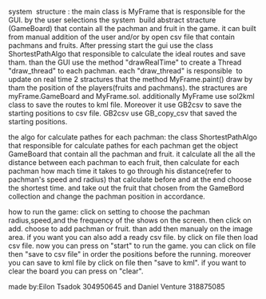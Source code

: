 system  structure : 
the main class is MyFrame that is responsible for the GUI. 
by the user selections the system  build abstract stracture (GameBoard) that contain all the pachman and fruit in the game. it can built from manual addition of the user and/or by open csv file that contain pachmans and fruits.
After pressing start the gui use the class ShortestPathAlgo that responsible to calculate the ideal routes and save tham. than the GUI use the method "drawRealTime" to create a Thread "draw_thread" to each pachman. each "draw_thread" is responsible  to update on real time 2 stractures that the method MyFrame.paint() draw by tham the position of the players(fruits and pachmans). the stractures are myFrame.GameBoard and MyFrame.sol.
additionally MyFrame use sol2kml class to save the routes to kml file. 
Moreover it use GB2csv to save the starting positions to csv file. GB2csv use GB_copy_csv that saved the starting positions.

the algo for calculate pathes for each pachman:
the class ShortestPathAlgo that responsible for calculate pathes for each pachman get the object GameBoard that contain all the pachman and fruit. it calculate all the all the distance between each pachman to each fruit, then calculate for each pachman how mach time it takes to go through his distance(refer to pachman's speed and radius) that calculate before and at the end choose the shortest time. and take out the fruit that chosen from the GameBord collection and change the pachman position in accordance.

how to run the game:
click on setting to choose the pachman radius,speed,and the frequency of the shows on the screen.
then click on add. choose to add pachman or fruit. than add then manualy on the image area.
if you want you can also add a ready csv file. by click on file then load csv file.
now you can press on "start" to run the game.
you can click on file then "save to csv file" in order the positions before the running.
moreover you can save to kml file by click on file then "save to kml".
if you want to clear the board you can press on "clear".

made by:Eilon Tsadok 304950645 and Daniel Venture 318875085 
